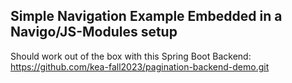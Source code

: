 ## Simple Navigation Example Embedded in a Navigo/JS-Modules setup

Should work out of the box with this Spring Boot Backend: https://github.com/kea-fall2023/pagination-backend-demo.git 
